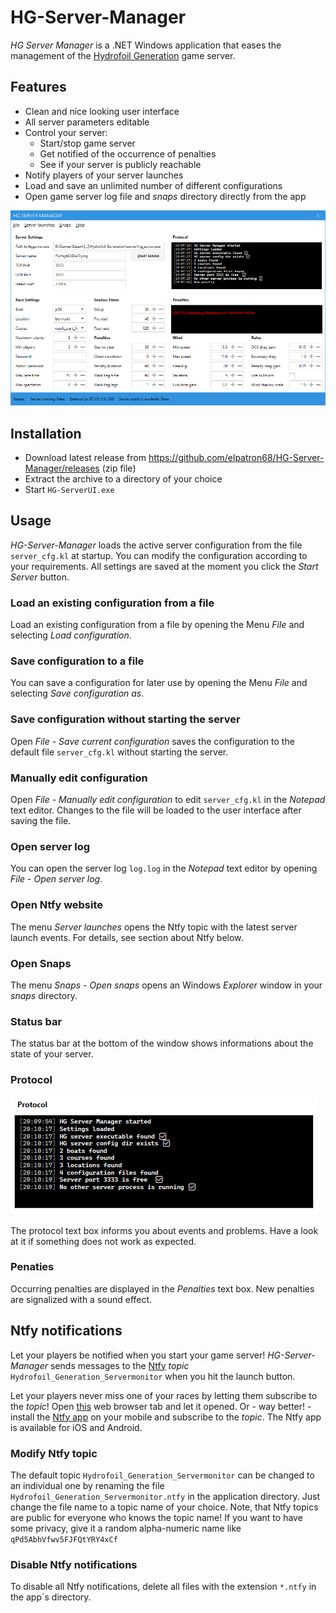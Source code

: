 # HG-Server-Manager

*HG Server Manager* is a .NET Windows application that eases the management of the [Hydrofoil Generation](https://store.steampowered.com/app/1448820/Hydrofoil_Generation/) game server.

## Features

- Clean and nice looking user interface
- All server parameters editable
- Control your server:
  - Start/stop game server
  - Get notified of the occurrence of penalties
  - See if your server is publicly reachable
- Notify players of your server launches
- Load and save an unlimited number of different configurations
- Open game server log file and *snaps* directory directly from the app

![image-20230407193824206](./assets/image-20230407193824206.png)



## Installation

- Download latest release from https://github.com/elpatron68/HG-Server-Manager/releases (zip file)
- Extract the archive to a directory of your choice
- Start `HG-ServerUI.exe`

## Usage

*HG-Server-Manager* loads the active server configuration from the file `server_cfg.kl` at startup. You can modify the configuration according to your requirements. All settings are saved at the moment you click the *Start Server* button.

### Load an existing configuration from a file

Load an existing configuration from a file by opening the Menu *File* and selecting *Load configuration*.

### Save configuration to a file

You can save a configuration for later use by opening the Menu *File* and selecting *Save configuration as*.

### Save configuration without starting the server

Open *File* - *Save current configuration* saves the configuration to the default file `server_cfg.kl` without starting the server.

### Manually edit configuration

Open *File* - *Manually edit configuration* to edit `server_cfg.kl` in the *Notepad* text editor. Changes to the file will be loaded to the user interface after saving the file.

### Open server log

You can open the server log `log.log` in the *Notepad* text editor by opening *File* - *Open server log*.

### Open Ntfy website

The menu *Server launches* opens the Ntfy topic with the latest server launch events. For details, see section about Ntfy below.

### Open Snaps

The menu *Snaps* - *Open snaps* opens an Windows *Explorer* window in your *snaps* directory.

### Status bar

The status bar at the bottom of the window shows informations about the state of your server.

### Protocol

![image-20230407202414163](./assets/image-20230407202414163.png)

The protocol text box informs you about events and problems. Have a look at it if something does not work as expected.

### Penaties

Occurring penalties are displayed in the *Penalties* text box. New penalties are signalized with a sound effect.

## Ntfy notifications

Let your players be notified when you start your game server! *HG-Server-Manager* sends messages to the [Ntfy](https://ntfy.sh/) *topic* `Hydrofoil_Generation_Servermonitor` when you hit the launch button.

Let your players never miss one of your races by letting them subscribe to the *topic*! Open [this](https://ntfy.sh/Hydrofoil_Generation_Servermonitor) web browser tab and let it opened. Or - way better! - install the [Ntfy app](https://ntfy.sh/#subscribe-phone) on your mobile and subscribe to the *topic*. The Ntfy app is available for iOS and Android.

### Modify Ntfy topic

The default topic `Hydrofoil_Generation_Servermonitor` can be changed to an individual one by renaming the file `Hydrofoil_Generation_Servermonitor.ntfy` in the application directory. Just change the file name to a topic name of your choice. Note, that Ntfy topics are public for everyone who knows the topic name! If you want to have some privacy, give it a random alpha-numeric name like `qPd5AbhVfwv5FJFQtYRY4xCf`

### Disable Ntfy notifications

To disable all Ntfy notifications, delete all files with the extension `*.ntfy` in the app´s directory.